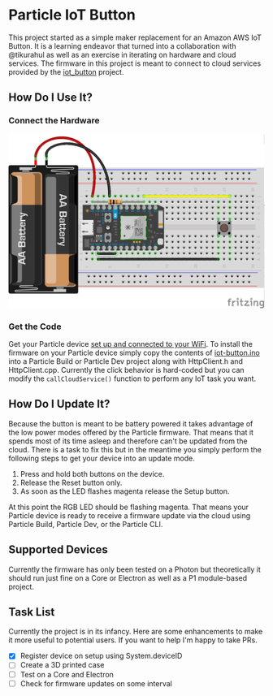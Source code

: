# Particle IoT Button
This project started as a simple maker replacement for an Amazon AWS IoT Button. It is a learning endeavor that turned into a collaboration with @tikurahul as well as an exercise in iterating on hardware and cloud services. The firmware in this project is meant to connect to cloud services provided by the [iot_button](https://github.com/tikurahul/iot-button) project.

## How Do I Use It?
### Connect the Hardware
![Hookup diagram for the IoT Button](./hookup.png)

### Get the Code
Get your Particle device [set up and connected to your WiFi](https://docs.particle.io/start/). To install the firmware on your Particle device simply copy the contents of [iot-button.ino](./iot-button.ino) into a Particle Build or Particle Dev project along with HttpClient.h and HttpClient.cpp. Currently the click behavior is hard-coded but you can modify the `callCloudService()` function to perform any IoT task you want.

## How Do I Update It?
Because the button is meant to be battery powered it takes advantage of the low power modes offered by the Particle firmware. That means that it spends most of its time asleep and therefore can't be updated from the cloud. There is a task to fix this but in the meantime you simply perform the following steps to get your device into an update mode.

1. Press and hold both buttons on the device.
2. Release the Reset button only.
3. As soon as the LED flashes magenta release the Setup button.

At this point the RGB LED should be flashing magenta. That means your Particle device is ready to receive a firmware update via the cloud using Particle Build, Particle Dev, or the Particle CLI.

## Supported Devices
Currently the firmware has only been tested on a Photon but theoretically it should run just fine on a Core or Electron as well as a P1 module-based project.

## Task List
Currently the project is in its infancy. Here are some enhancements to make it more useful to potential users. If you want to help I'm happy to take PRs.

- [x] Register device on setup using System.deviceID
- [ ] Create a 3D printed case
- [ ] Test on a Core and Electron
- [ ] Check for firmware updates on some interval
